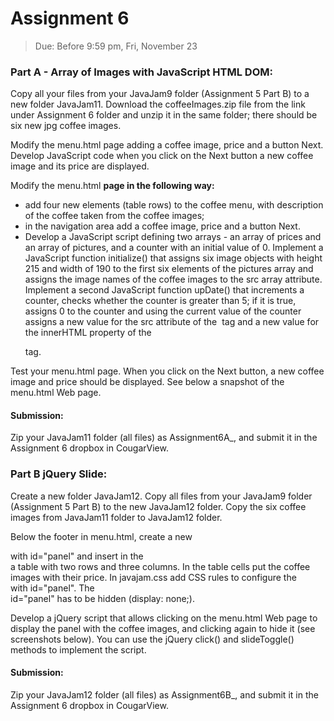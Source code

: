 # Assignment 6
> Due: Before 9:59 pm, Fri, November 23

### Part A - Array of Images with JavaScript HTML DOM:
Copy all your files from your JavaJam9 folder (Assignment 5 Part B) to a new folder JavaJam11. Download the coffeeImages.zip file from the link under Assignment 6 folder and unzip it in the same folder; there should be six new jpg coffee images.

Modify the menu.html page adding a coffee image, price and a button Next. Develop JavaScript code when you click on the Next button a new coffee image and its price are displayed.

Modify the menu.html **page in the following way:**

- add four new elements (table rows) to the coffee menu, with description of the coffee taken from the coffee images;
- in the navigation area add a coffee image, price and a button Next.
- Develop a JavaScript script defining two arrays - an array of prices and an array of pictures, and a counter with an initial value of 0. Implement a JavaScript function initialize() that assigns six image objects with height 215 and width of 190 to the first six elements of the pictures array and assigns the image names of the coffee images to the src array attribute. Implement a second JavaScript function upDate() that increments a counter, checks whether the counter is greater than 5; if it is true, assigns 0 to the counter and using the current value of the counter assigns a new value for the src attribute of the <img> tag and a new value for the innerHTML property of the <p> tag.

Test your menu.html page. When you click on the Next button, a new coffee image and price should be displayed. See below a snapshot of the menu.html Web page.

#### Submission:
Zip your JavaJam11 folder (all files) as Assignment6A_<your initials>, and submit it in the Assignment 6 dropbox in CougarView.

### Part B jQuery Slide:
Create a new folder JavaJam12. Copy all files from your JavaJam9 folder (Assignment 5 Part B) to the new JavaJam12 folder. Copy the six coffee images from JavaJam11 folder to JavaJam12 folder.

Below the footer in menu.html, create a new <div> with id="panel" and insert in the <div> a table with two rows and three columns. In the table cells put the coffee images with their price. In javajam.css add CSS rules to configure the <div> with id="panel". The <div> id="panel" has to be hidden (display: none;).

Develop a jQuery script that allows clicking on the menu.html Web page to display the panel with
the coffee images, and clicking again to hide it (see screenshots below). You can use the jQuery
click() and slideToggle() methods to implement the script.

#### Submission:
Zip your JavaJam12 folder (all files) as Assignment6B_<your initials>, and submit it in the Assignment 6 dropbox in CougarView.
